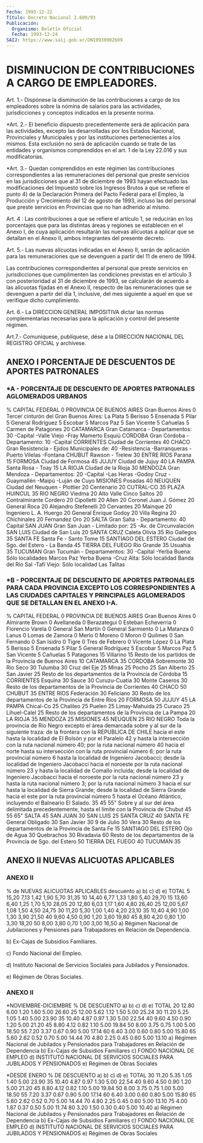 ```yaml
---
Fecha: 1993-12-22
Título: Decreto Nacional 2.609/93
Publicación:
  Organismo: Boletín Oficial
  Fecha: 1993-12-24
SAIJ: https://www.saij.gob.ar/DN19930002609
---
```

# DISMINUCION DE CONTRIBUCIONES A CARGO DE EMPLEADORES.

<a id="1"></a>
Art. 1.- Dispónese la disminución de las contribuciones a cargo de los empleadores sobre la nómina de salarios para las actividades, jurisdicciones y conceptos indicados en la presente norma.

<a id="2"></a>
*Art. 2.- El beneficio dispuesto precedentemente será de aplicación para las actividades, excepto las desarrolladas por los Estados Nacional, Provinciales y Municipales y por las instituciones pertenecientes a los mismos. Esta exclusión no será de aplicación cuando se trate de las entidades y organismos comprendidos en el art. 1 de la Ley 22.016 y sus modificatorias.

<a id="3"></a>
*Art. 3.- Quedan comprendidos en este régimen las contribuciones correspondientes a las remuneraciones del personal que preste servicios en las jurisdicciones que al 31 de diciembre de 1993 hayan efectuado las modificaciones del Impuesto sobre los Ingresos Brutos a que se refiere el punto 4) de la Declaración Primera del Pacto Federal para el Empleo, la Producción y Crecimiento del 12 de agosto de 1993, incluso las del personal que preste servicios en Provincias que no han adherido al mismo.

<a id="4"></a>
Art. 4 : Las contribuciones a que se refiere el artículo 1, se reducirán en los porcentajes que para las distintas áreas y regiones se establecen en el Anexo I, de cuya aplicación resultarán las nuevas alícuotas a aplicar que se detallan en el Anexo II, ambos integrantes del presente decreto.

<a id="5"></a>
Art. 5.- Las nuevas alícuotas indicadas en el Anexo II, serán de aplicación para las remuneraciones que se devenguen a partir del 11 de enero de 1994.

Las contribuciones correspondientes al personal que preste servicios en jurisdicciones que cumplimenten las condiciones previstas en el artículo 3 con posterioridad al 31 de diciembre de 1993, se calcularán de acuerdo a las alícuotas fijadas en el Anexo II, respecto de las remuneraciones que se devenguen a partir del día 1, inclusive, del mes siguiente a aquel en que se verifique dicho cumplimiento.

<a id="6"></a>
Art. 6.- La DIRECCION GENERAL IMPOSITIVA dictar las normas complementarias necesarias para la aplicación y control del presente régimen.

<a id="7"></a>
Art.7.- Comuníquese, publíquese, dése a la DIRECCION NACIONAL DEL REGISTRO OFICIAL y archívese.

## ANEXO I PORCENTAJE DE DESCUENTOS DE APORTES PATRONALES

### *A - PORCENTAJE DE DESCUENTO DE APORTES PATRONALES AGLOMERADOS URBANOS

<a id="1"></a>
% CAPITAL FEDERAL                                 0 PROVINCIA DE BUENOS AIRES Gran Buenos Aires                               0 Tercer cinturón  del Gran Buenos Aires: La Plata                                        5 Berisso                                         5 Ensenada                                        5 Pilar                                           5 General Rodríguez                               5 Escobar                                         5 Marcos Paz                                      5 San Vicente                                     5 Cañuelas                                        5 Carmen de Patagones                            20 CATAMARCA Gran Catamarca - Departamentos:                30 -Capital -Valle Viejo -Fray Mamerto Esquiú CORDOBA Gran Córdoba - Departamento:                   10 -Capital CORRIENTES Ciudad de Corrientes                           40 CHACO Gran Resistencia - Ejidos Municipales de:      40 -Resistencia -Barranqueras -Puerto Vilelas -Fontana CHUBUT Rawson - Trelew                                30 ENTRE RIOS Parana                                         15 FORMOSA Ciudad de Formosa                              45 JUJUY Ciudad de Jujuy                                40 LA PAMPA Santa Rosa - Toay                              15 LA RIOJA Ciudad de la Rioja                             30 MENDOZA Gran Mendoza - Departamentos:                  20 -Capital -Las Heras -Godoy Cruz -Guaymallén -Maipú -Luján de Cuyo MISIONES Posadas                                        40 NEUQUEN Ciudad del Neuquen - Plottier                  20 Centenario                                     20 CUTRAL-CO                                      35 PLAZA HUINCUL                                  35 RIO NEGRO Viedma                                         20 Alto Valle Cinco Saltos                                   20 Contralmirante Cordero                         20 Cipolletti                                     20 Allen                                          20 Coronel Juan J. Gómez                          20 General Roca                                   20 Alejandro Stefenelli                           20 Cervantes                                      20 Mainque                                        20 Ingeniero L. A. Huergo                         20 General Enrique Godoy                          20 Villa Regina                                   20 Chichinales                                    20 Fernandez Oro                                  20 SALTA Gran Salta - Departamento:                     40 Capital SAN JUAN Gran San Juan - Limitado por:                  25 -Av. de Circunvalación SAN LUIS Ciudad de San Luis                             20 SANTA CRUZ Caleta Olivia                                  35 Rio Gallegos                                   35 SANTA FE Santa Fe - Santo Tome                          15 SANTIAGO DEL ESTERO Ciudad de Sgo. del Estero - La Banda           45 TIERRA DEL FUEGO Río Grande                                     35 Usuahia                                        35 TUCUMAN Gran  Tucumán - Departamentos:                 30 -Capital -Yerba Buena: Sólo localidades              Marcos Paz              Yerba Buena -Cruz Alta: Sólo localidad            Banda del Río Sal -Tafí Viejo: Sólo localidad             Las Talitas

### *B - PORCENTAJE DE DESCUENTO DE APORTES PATRONALES PARA CADA PROVINCIA EXCEPTO LOS CORRESPONDIENTES A LAS CIUDADES CAPITALES Y PRINCIPALES AGLOMERADOS QUE SE DETALLAN EN EL ANEXO I-A.

<a id="2"></a>
% CAPITAL FEDERAL                                 0 PROVINCIA DE BUENOS AIRES Gran Buenos Aires                               0 Almirante Brown                                 0 Avellaneda                                      0 Berazategui                                     0 Esteban Echeverria                              0 Florencio Varela                                0 General San Martín                              0 General Sarmiento                               0 La Matanza                                      0 Lanus                                           0 Lomas de Zamora                                 0 Merlo                                           0 Moreno                                          0 Moron                                           0 Quilmes                                         0 San Fernando                                    0 San Isidro                                      0 Tigre                                           0 Tres de Febrero                                 0 Vicente López                                   0 La Plata                                        5 Berisso                                         5 Ensenada                                        5 Pilar                                           5 General Rodríguez                               5 Escobar                                         5 Marcos Paz                                      5 San Vicente                                     5 Cañuelas                                        5 Patagones                                      15 Villarino                                      15 Resto de los partidos de la Provincia de Buenos Aires                      10 CATAMARCA                                      35 CORDOBA Sobremonte                                     30 Río Seco                                       30 Tulumba                                        30 Cruz del Eje                                   25 Minas                                          25 Pocho                                          25 San Alberto                                    25 San Javier                                     25 Resto de los departamentos de la Provincia de Córdoba                           15 CORRIENTES Esquina                                        30 Sauce                                          30 Curuzu-Cuatia                                  30 Monte Caseros                                  30 Resto de los departamentos de la Provincia de Corrientes                        40 CHACO                                          50 CHUBUT                                         35 ENTRE RIOS Federación                                     30 Feliciano                                      30 Resto de los departamentos de la Provincia de Entre Ríos                        20 FORMOSA                                        50 JUJUY                                          45 LA PAMPA Chical-Co                                      25 Chalileo                                       25 Puelen                                         25 Limay-Mahuida                                  25 Curaco                                         25 Lihuel-Calel                                   25 Resto de los departamentos de la Provincia de La Pampa                          20 LA RIOJA                                       35 MENDOZA                                        25 MISIONES                                       45 NEUQUEN                                        25 RIO NEGRO Toda la provincia de Río Negro excepto el área demarcada sobre y al sur de la siguiente traza: de la frontera con la REPUBLICA DE CHILE hacia el este hasta la localidad de El Bolsón y por el Paralelo 42 y hasta la intersección con la ruta nacional número 40; por la ruta nacional número 40 hacia el norte hasta su intersección con la ruta provincial número 6; por la ruta provincial número 6 hasta la localidad de Ingeniero Jacobacci; desde la localidad de Ingeniero Jacobacci hacia el noroeste por la ruta nacional número 23 y hasta la localidad de Comallo incluida; desde la localidad de Ingeniero Jacobacci hacia el noroeste por la ruta nacional número 23 y hasta la ruta nacional número 3; por la ruta nacional número 3 hacia el sur hasta la localidad de Sierra Grande; desde la localidad de Sierra Grande hacia el este por la ruta provincial número 5 hasta el Océano Atlántico, incluyendo el Balneario El Salado.                                        35 45 55" Sobre y al sur del área delimitada precedentemente, hasta el límite con la Provincia de Chubut                                               45  55  65" SALTA                                          45 SAN JUAN                                       30 SAN LUIS                                       25 SANTA CRUZ                                     40 SANTA FE General Obligado                               30 San Javier                                     30 9 de Julio                                     30 Vera                                           30 Resto de los departamentos de la Provincia de Santa Fe                    15 SANTIAGO DEL ESTERO Ojo de Agua                                    30 Quebrachos                                     30 Rivadavia                                      60 Resto de los departamentos de la Provincia de Sgo. del Estero             50 TIERRA DEL FUEGO                               40 TUCUMAN                                        35

## ANEXO II NUEVAS ALICUOTAS APLICABLES

### ANEXO II

<a id="1"></a>
% de            NUEVAS ALICUOTAS APLICABLES descuento     a)      b)     c)     d)    e)    TOTAL  5         15,20    7,13   1,42   1,90  5,70   31,35  10        14,40    6,77   1,33   1,80  5,40   29,70  15        13,60    6,40   1,25   1,70  5,10   28,05  20        12,80    6,03   1,17   1,60  4,80   26,40  25        12,00    5,67   1,08   1,50  4,50   24,75  30        11,20    5,30   1,00   1,40  4,20   23,10  35        10,40    4,90   1,00   1,30  3,90   21,50  40         9,60    4,50   0,90   1,20  3,60   19,80  45         8,80    4,20   0,80   1,10  3,30   18,20  50         8,00    3,80   0,70   1,00  3,00   16,50  a) Régimen Nacional de Jubilaciones y Pensiones para Trabajadores en Relación de Dependencia.

b) Ex-Cajas de Subsidios Familiares.

c) Fondo Nacional del Empleo.

d) Instituto Nacional de Servicios Sociales para Jubilados y Pensionados.

e) Régimen de Obras Sociales.

### ANEXO II

<a id="2"></a>
*NOVIEMBRE-DICIEMBRE % DE DESCUENTO  a)      b)      c)      d)      e)     TOTAL        20     12.80   6.00    1.20    1.60     5.00   26.60        25     12.00   5.62    1.12    1.50     5.00   25.24        30     11.20   5.25    1.05    1.40     5.00   23.90        35     10.40   4.87    0.97    1.30     5.00   22.54        40      9.60   4.50    0.90    1.20     5.00   21.20        45      8.80   4.12    0.82    1.10     5.00   19.84        50      8.00   3.75    0.75    1.00     5.00   18.50        55      7.20   3.37    0.67    0.90     5.00   17.14        60      6.40   3.00    0.60    0.80     5.00   15.80        65      5.60   2.62    0.52    0.70     5.00   14.44        70      4.80   2.25    0.45    0.60     5.00   13.10  a) Régimen Nacional de Jubilados y Pensionados para Trabajadores en Relación de Dependencia b) Ex-Cajas de Subsidios Familiares c) FONDO NACIONAL DE EMPLEO d) INSTITUTO NACIONAL DE SERVICIOS SOCIALES PARA JUBILADOS Y PENSIONADOS e) Régimen de Obras Sociales

<a id="3"></a>
*DESDE ENERO % DE DESCUENTO    a)      b)      c)      d)      e)  TOTAL           30   11.20   5.35     1.05   1.40    5.00  23.90           35   10.40   4.87     0.97   1.30    5.00  22.54           40    9.60   4.50     0.90   1.20    5.00  21.20           45    8.80   4.12     0.82   1.10    5.00  19.84           50    8.00   3.75     0.75   1.00    5.00  18.50           55    7.20   3.37     0.67   0.90    5.00  17.14           60    6.40   3.00     0.60   0.80    5.00  15.80           65    5.60   2.62     0.52   0.70    5.00  14.44           70    4.80   2.25     0.45   0.60    5.00  13.10           75    4.00   1.87     0.37   0.50    5.00  11.74           80    3.20   1.50     0.30   0.40    5.00  10.40  a) Régimen Nacional de Jubilados y Pensionados para Trabajadores en Relación de Dependencia b) Ex-Cajas de Subsidios Familiares c) FONDO NACIONAL DE EMPLEO d) INSTITUTO NACIONAL DE SERVICIOS SOCIALES PARA JUBILADOS Y PENSIONADOS e) Régimen de Obras Sociales